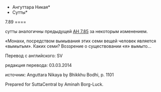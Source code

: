 * Ангуттара Никая*
* Сутты*

7\.89
\=\=\=\=

сутты аналогичны предыдущей [АН 7\.85](/an7\.85/ru/sv) за некоторым изменением\.

«Монахи, посредством вымывания этих семи вещей человек является «вымытым»\. Каких семи? Воззрение о существовании «я» вымыто…

Перевод с английского: SV

редакция перевода: 03\.03\.2014

источник: Anguttara Nikaya by Bhikkhu Bodhi, p\. 1101

Prepared for SuttaCentral by Aminah Borg\-Luck\.